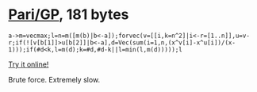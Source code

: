 # [Pari/GP], 181 bytes

    a->m=vecmax;l=n=m([m(b)|b<-a]);forvec(v=[[i,k=n^2]|i<-r=[1..n]],u=v-r;if(![v[b[1]]>u[b[2]]|b<-a],d=Vec(sum(i=1,n,(x^v[i]-x^u[i])/(x-1)));if(#d<k,l=m(d);k=#d,#d-k||l=min(l,m(d)))));l

[Try it online!][TIO-kxa6v8fs]

Brute force. Extremely slow.

[Pari/GP]: http://pari.math.u-bordeaux.fr/
[TIO-kxa6v8fs]: https://tio.run/##JY5Ra4QwEIT/Snq@JLC5I95jXH9GX5YVYlNLUFOxVTzwv9sN3Zf5ZhaGWcKa7NdyDQqvYNsZ98@PORx@woyzpln35uwbG9j44XuVp96RKMGIuav5TI1dkdz9nplhw92uPg36jXbqyTG3m2jN/F8BEd@l4GebdUIHGfTR7ZTYHt0mYh76sM4YUyqq2IwwyYRo/IhVhCra8TwlSVlPUPJyfrrCskwvHZRt1bKm/Ct4K@amBh2MAUVENSjHQk9QsqZErpCA6JOZzfUH "Pari/GP – Try It Online"